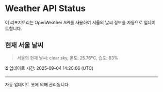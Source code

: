 
# Weather API Status

이 리포지토리는 OpenWeather API를 사용하여 서울의 날씨 정보를 자동으로 업데이트합니다.

## 현재 서울 날씨
> 서울의 현재 날씨: clear sky, 온도: 25.76°C, 습도: 83%

⏳ 업데이트 시간: 2025-09-04 14:20:06 (UTC)

---
자동 업데이트 봇에 의해 관리됩니다.
